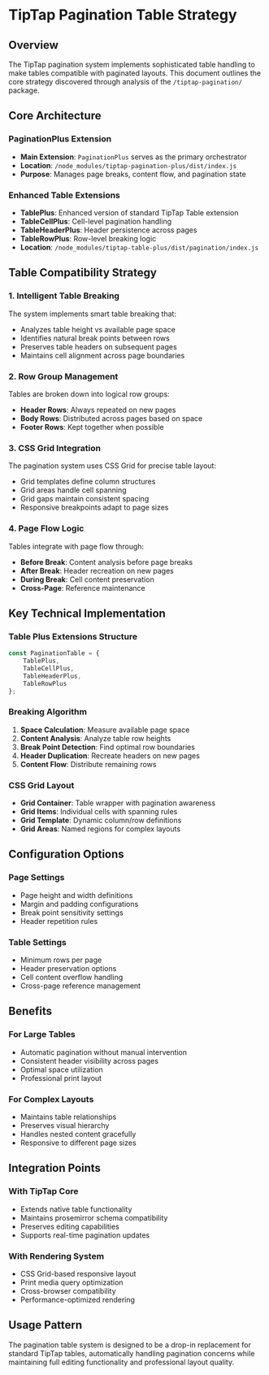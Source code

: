 # TipTap Pagination Table Strategy

## Overview
The TipTap pagination system implements sophisticated table handling to make tables compatible with paginated layouts. This document outlines the core strategy discovered through analysis of the `/tiptap-pagination/` package.

## Core Architecture

### PaginationPlus Extension
- **Main Extension**: `PaginationPlus` serves as the primary orchestrator
- **Location**: `/node_modules/tiptap-pagination-plus/dist/index.js`
- **Purpose**: Manages page breaks, content flow, and pagination state

### Enhanced Table Extensions
- **TablePlus**: Enhanced version of standard TipTap Table extension
- **TableCellPlus**: Cell-level pagination handling
- **TableHeaderPlus**: Header persistence across pages
- **TableRowPlus**: Row-level breaking logic
- **Location**: `/node_modules/tiptap-table-plus/dist/pagination/index.js`

## Table Compatibility Strategy

### 1. Intelligent Table Breaking
The system implements smart table breaking that:
- Analyzes table height vs available page space
- Identifies natural break points between rows
- Preserves table headers on subsequent pages
- Maintains cell alignment across page boundaries

### 2. Row Group Management
Tables are broken down into logical row groups:
- **Header Rows**: Always repeated on new pages
- **Body Rows**: Distributed across pages based on space
- **Footer Rows**: Kept together when possible

### 3. CSS Grid Integration
The pagination system uses CSS Grid for precise table layout:
- Grid templates define column structures
- Grid areas handle cell spanning
- Grid gaps maintain consistent spacing
- Responsive breakpoints adapt to page sizes

### 4. Page Flow Logic
Tables integrate with page flow through:
- **Before Break**: Content analysis before page breaks
- **After Break**: Header recreation on new pages
- **During Break**: Cell content preservation
- **Cross-Page**: Reference maintenance

## Key Technical Implementation

### Table Plus Extensions Structure
```javascript
const PaginationTable = {
    TablePlus,
    TableCellPlus, 
    TableHeaderPlus,
    TableRowPlus
};
```

### Breaking Algorithm
1. **Space Calculation**: Measure available page space
2. **Content Analysis**: Analyze table row heights
3. **Break Point Detection**: Find optimal row boundaries
4. **Header Duplication**: Recreate headers on new pages
5. **Content Flow**: Distribute remaining rows

### CSS Grid Layout
- **Grid Container**: Table wrapper with pagination awareness
- **Grid Items**: Individual cells with spanning rules
- **Grid Template**: Dynamic column/row definitions
- **Grid Areas**: Named regions for complex layouts

## Configuration Options

### Page Settings
- Page height and width definitions
- Margin and padding configurations
- Break point sensitivity settings
- Header repetition rules

### Table Settings
- Minimum rows per page
- Header preservation options
- Cell content overflow handling
- Cross-page reference management

## Benefits

### For Large Tables
- Automatic pagination without manual intervention
- Consistent header visibility across pages
- Optimal space utilization
- Professional print layout

### For Complex Layouts
- Maintains table relationships
- Preserves visual hierarchy
- Handles nested content gracefully
- Responsive to different page sizes

## Integration Points

### With TipTap Core
- Extends native table functionality
- Maintains prosemirror schema compatibility
- Preserves editing capabilities
- Supports real-time pagination updates

### With Rendering System
- CSS Grid-based responsive layout
- Print media query optimization
- Cross-browser compatibility
- Performance-optimized rendering

## Usage Pattern
The pagination table system is designed to be a drop-in replacement for standard TipTap tables, automatically handling pagination concerns while maintaining full editing functionality and professional layout quality.